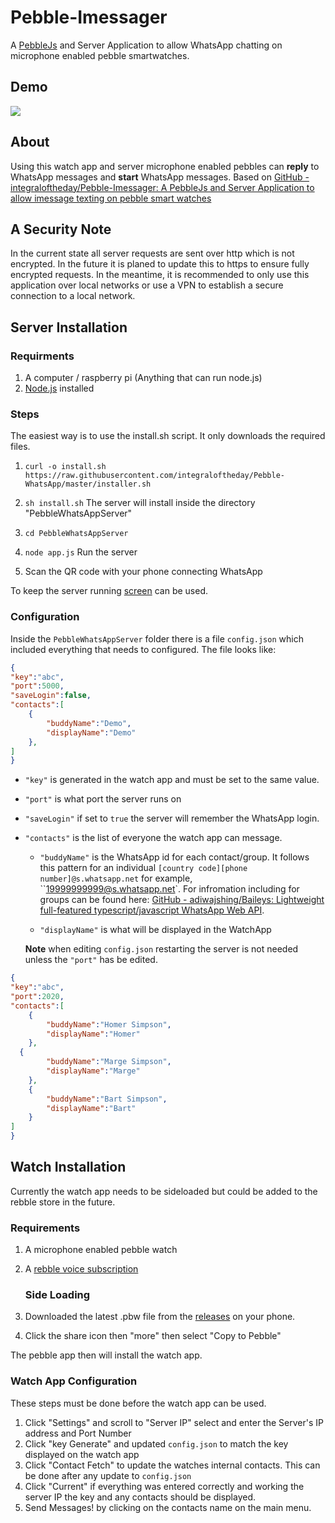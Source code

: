 # Pebble-Imessager

A [PebbleJs](https://github.com/pebble/pebblejs) and Server Application to allow WhatsApp chatting on microphone enabled pebble smartwatches. 

## Demo

![](Demo.gif)

## About

Using this watch app and server microphone enabled pebbles can **reply** to WhatsApp messages and **start** WhatsApp messages. Based on [GitHub - integraloftheday/Pebble-Imessager: A PebbleJs and Server Application to allow imessage texting on pebble smart watches](https://github.com/integraloftheday/Pebble-Imessager)

## A Security Note

In the current state all server requests are sent over http which is not encrypted. In the future it is planed 
to update this to https to ensure fully encrypted requests. In the meantime, it is recommended to only use this application over local
networks or use a VPN to establish a secure connection to a local network. 

## Server Installation

### Requirments

1. A computer / raspberry pi (Anything that can run node.js)
2. [Node.js]((https://nodejs.org/en/)) installed 

### Steps

The easiest way is to use the install.sh script. It only downloads the required files. 

1. `curl -o install.sh https://raw.githubusercontent.com/integraloftheday/Pebble-WhatsApp/master/installer.sh` 

2. `sh install.sh`  The server will install inside the directory "PebbleWhatsAppServer"

3. `cd PebbleWhatsAppServer` 

4. `node app.js`  Run the server

5. Scan the QR code with your phone connecting WhatsApp

To keep the server running [screen](http://www.kinnetica.com/2011/05/29/using-screen-on-mac-os-x/) can be used. 

### Configuration

Inside the `PebbleWhatsAppServer` folder there is a file `config.json` which included everything that needs to configured. The file looks like: 

```json
{
"key":"abc",
"port":5000,
"saveLogin":false,
"contacts":[
    {
        "buddyName":"Demo",
        "displayName":"Demo" 
    },
]
}
```

* `"key"` is generated in the watch app and must be set to the same value.

* `"port"` is what port the server runs on

* `"saveLogin"` if set to `true` the server will remember the WhatsApp login. 

* `"contacts"` is the list of everyone the watch app can message. 
  
  * `"buddyName"` is the WhatsApp id for each contact/group. It follows this pattern for an individual `[country code][phone number]@s.whatsapp.net` for example, ``19999999999@s.whatsapp.net`. For infromation including for groups can be found here: [GitHub - adiwajshing/Baileys: Lightweight full-featured typescript/javascript WhatsApp Web API](https://github.com/adiwajshing/Baileys#sending-messages).
  
  * `"displayName"`  is what will be displayed in the WatchApp
  
  **Note** when editing `config.json` restarting the server is not needed
  unless the `"port"` has be edited.

```json
{
"key":"abc",
"port":2020,
"contacts":[
    {
        "buddyName":"Homer Simpson",
        "displayName":"Homer" 
    },
  {
        "buddyName":"Marge Simpson",
        "displayName":"Marge" 
    },
    {
        "buddyName":"Bart Simpson",
        "displayName":"Bart" 
    }
]
}
```

## Watch Installation

Currently the watch app needs to be sideloaded but could be added to the rebble store in the future. 

### Requirements

1. A microphone enabled pebble watch 

2. A [rebble voice subscription](https://rebble.io)
   
   ### Side Loading

3. Downloaded the latest .pbw file from the [releases](https://github.com/integraloftheday/Pebble-Imessager/releases) on your phone. 

4. Click the share icon then "more" then select "Copy to Pebble"

The pebble app then will install the watch app. 

### Watch App Configuration

These steps must be done before the watch app can be used. 

1. Click "Settings" and scroll to "Server IP" select and enter the Server's IP address and Port Number
2. Click "key Generate" and updated `config.json` to match the key displayed on the watch app 
3. Click "Contact Fetch" to update the watches internal contacts. This can be done after any update to `config.json`
4. Click "Current" if everything was entered correctly and working the server IP the key and any contacts should be displayed.
5. Send Messages! by clicking on the contacts name on the main menu. 
